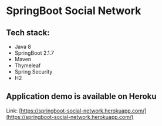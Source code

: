 # SpringBoot Social Network

## Tech stack:
- Java 8
- SpringBoot 2.1.7
- Maven
- Thymeleaf
- Spring Security
- H2

## Application demo is available on Heroku  
Link: [https://springboot-social-network.herokuapp.com/](https://springboot-social-network.herokuapp.com/)